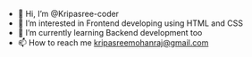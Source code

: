 - 👋 Hi, I’m @Kripasree-coder
- 👀 I’m interested in Frontend developing using HTML and CSS
- 🌱 I’m currently learning Backend development too
- 📫 How to reach me kripasreemohanraj@gmail.com
<!---
Kripasree-coder/Kripasree-coder is a ✨ special ✨ repository because its `README.md` (this file) appears on your GitHub profile.
You can click the Preview link to take a look at your changes.
--->
